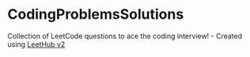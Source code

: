 # CodingProblemsSolutions
Collection of LeetCode questions to ace the coding interview! - Created using [LeetHub v2](https://github.com/arunbhardwaj/LeetHub-2.0)
